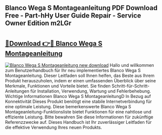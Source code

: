## Blanco Wega S Montageanleitung PDF Download Free - Part-hHy User Guide Repair - Service Owner Edition m2LGr

# <h2><a href="http://df7ee64.blite.top/?on=Blanco+Wega+S+Montageanleitung">🔗Download 👉🔴 Blanco Wega S Montageanleitung</a></h2>

[![Blanco Wega S Montageanleitung new download](https://i.imgur.com/lujVjoI.png)](http://df7ee64.blite.top/?on=Blanco+Wega+S+Montageanleitung)
Hallo und willkommen zum Benutzerhandbuch für Ihr neu implementiertes Blanco Wega S Montageanleitung. Dieser Leitfaden soll Ihnen helfen, das Beste aus Ihrem Produkt herauszuholen, indem er einen umfassenden Überblick über seine Merkmale, Funktionen und Vorteile bietet. Sie finden Schritt-für-Schritt-Anleitungen für Installation, Verwendung, Wartung und Fehlerbehebung. Wichtige Informationen Blanco Wega S MontageanleitungD In Bezug auf Konnektivität Dieses Produkt benötigt eine stabile Internetverbindung für eine optimale Leistung. Diese bemerkenswerte Blanco Wega S Montageanleitung-Funktionsliste bietet Funktionen für eine nahtlose und effiziente Leistung. Bitte bewahren Sie diese Informationen für zukünftige Referenzzwecke auf. Dieses Handbuch ist Ihr zuverlässiger Leitfaden für die effektive Verwendung Ihres neuen Produkts.
